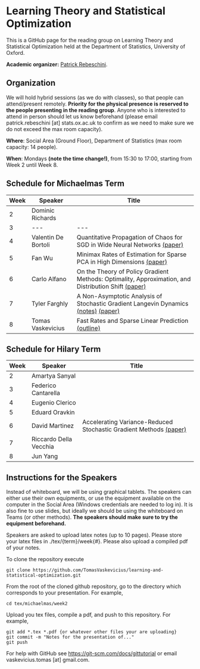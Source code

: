 # Learning Theory and Statistical Optimization

This is a GitHub page for the reading group on Learning Theory and Statistical Optimization held at the Department of Statistics, University of Oxford.

**Academic organizer:** [Patrick Rebeschini](http://www.stats.ox.ac.uk/~rebeschi/).

## Organization

We will hold hybrid sessions (as we do with classes), so that people can attend/present remotely. **Priority for the physical presence is reserved to the people presenting in the reading group**. Anyone who is interested to attend in person should let us know beforehand (please email patrick.rebeschini [at] stats.ox.ac.uk to confirm as we need to make sure we do not exceed the max room capacity).

**Where**: Social Area (Ground Floor), Department of Statistics (max room capacity: 14 people).

**When**: Mondays **(note the time change!)**, from 15:30 to 17:00, starting from Week 2 until Week 8.

## Schedule for Michaelmas Term

Week  | Speaker | Title
----- | ------- | ------
2 | Dominic Richards |
3 | --- | ---
4 | Valentin De Bortoli | Quantitative Propagation of Chaos for SGD in Wide Neural Networks [(paper)](https://arxiv.org/abs/2007.06352)
5 | Fan Wu | Minimax Rates of Estimation for Sparse PCA in High Dimensions [(paper)](https://arxiv.org/pdf/1202.0786.pdf)
6 | Carlo Alfano | On the Theory of Policy Gradient Methods: Optimality, Approximation, and Distribution Shift [(paper)](https://arxiv.org/abs/1908.00261)
7 | Tyler Farghly | A Non-Asymptotic Analysis of Stochastic Gradient Langevin Dynamics [(notes)](https://github.com/TomasVaskevicius/learning-and-statistical-optimization/blob/main/tex/michaelmas/week7/A_Non_Asymptotic_Analysis_of_SGLD.pdf) [(paper)](https://arxiv.org/abs/1702.03849)
8 | Tomas Vaskevicius | Fast Rates and Sparse Linear Prediction [(outline)](https://github.com/TomasVaskevicius/learning-and-statistical-optimization/blob/main/tex/michaelmas/week8/main.pdf)

## Schedule for Hilary Term

Week  | Speaker | Title
----- | ------- | ------
2 | Amartya Sanyal |
3 | Federico Cantarella |
4 | Eugenio Clerico |
5 | Eduard Oravkin |
6 | David Martinez | Accelerating Variance-Reduced Stochastic Gradient Methods [(paper)](https://arxiv.org/abs/1910.09494)
7 | Riccardo Della Vecchia |
8 | Jun Yang |


## Instructions for the Speakers

Instead of whiteboard, we will be using graphical tablets. The speakers can either use their own equipments, or use the equipment available on the computer in the Social Area (Windows credentials are needed to log in). It is also fine to use slides, but ideally we should be using the whiteboard on Teams (or other methods). **The speakers should make sure to try the equipment beforehand.**

Speakers are asked to upload latex notes (up to 10 pages). Please store your latex files in ./tex/{term}/week{#}. Please also upload a compiled pdf of your notes.

To clone the repository execute
```
git clone https://github.com/TomasVaskevicius/learning-and-statistical-optimization.git
```

From the root of the cloned github repository, go to the directory which corresponds to your presentation. For example,
```
cd tex/michaelmas/week2
```

Upload you tex files, compile a pdf, and push to this repository. For example,
```
git add *.tex *.pdf {or whatever other files your are uploading}
git commit -m "Notes for the presentation of..."
git push
```

For help with GitHub see https://git-scm.com/docs/gittutorial or email vaskevicius.tomas [at] gmail.com.
